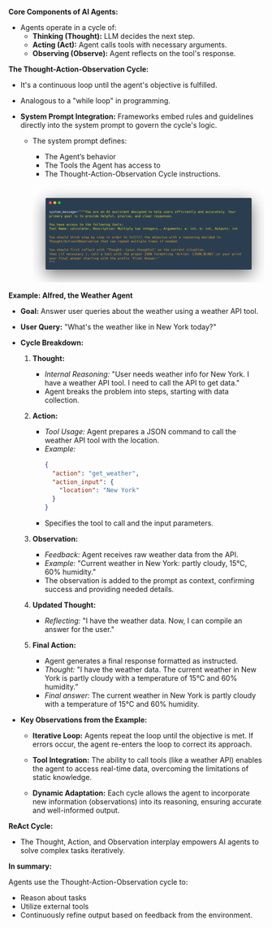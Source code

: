 **Core Components of AI Agents:**

*   Agents operate in a cycle of:
    *   **Thinking (Thought):** LLM decides the next step.
    *   **Acting (Act):** Agent calls tools with necessary arguments.
    *   **Observing (Observe):** Agent reflects on the tool's response.

**The Thought-Action-Observation Cycle:**

*   It's a continuous loop until the agent's objective is fulfilled.
*   Analogous to a "while loop" in programming.

*   **System Prompt Integration:** Frameworks embed rules and guidelines directly into the system prompt to govern the cycle's logic.


    *   The system prompt defines:
        *   The Agent’s behavior
        *   The Tools the Agent has access to
        *   The Thought-Action-Observation Cycle instructions.

        ![alt text](image.png)

**Example: Alfred, the Weather Agent**

*   **Goal:** Answer user queries about the weather using a weather API tool.

*   **User Query:** "What's the weather like in New York today?"

*   **Cycle Breakdown:**

    1.  **Thought:**
        *   *Internal Reasoning:* "User needs weather info for New York. I have a weather API tool. I need to call the API to get data."
        *   Agent breaks the problem into steps, starting with data collection.

    2.  **Action:**
        *   *Tool Usage:* Agent prepares a JSON command to call the weather API tool with the location.
        *   *Example:*
            ```json
            {
              "action": "get_weather",
              "action_input": {
                "location": "New York"
              }
            }
            ```
        *   Specifies the tool to call and the input parameters.

    3.  **Observation:**
        *   *Feedback:* Agent receives raw weather data from the API.
        *   *Example:* "Current weather in New York: partly cloudy, 15°C, 60% humidity."
        *   The observation is added to the prompt as context, confirming success and providing needed details.

    4.  **Updated Thought:**
        *   *Reflecting:* "I have the weather data. Now, I can compile an answer for the user."

    5.  **Final Action:**
        *   Agent generates a final response formatted as instructed.
        *   *Thought:* "I have the weather data. The current weather in New York is partly cloudy with a temperature of 15°C and 60% humidity.”
        *   *Final answer:* The current weather in New York is partly cloudy with a temperature of 15°C and 60% humidity.

*   **Key Observations from the Example:**

    *   **Iterative Loop:** Agents repeat the loop until the objective is met. If errors occur, the agent re-enters the loop to correct its approach.

    *   **Tool Integration:** The ability to call tools (like a weather API) enables the agent to access real-time data, overcoming the limitations of static knowledge.

    *   **Dynamic Adaptation:** Each cycle allows the agent to incorporate new information (observations) into its reasoning, ensuring accurate and well-informed output.

**ReAct Cycle:**

*   The Thought, Action, and Observation interplay empowers AI agents to solve complex tasks iteratively.

**In summary:**

Agents use the Thought-Action-Observation cycle to:

*   Reason about tasks
*   Utilize external tools
*   Continuously refine output based on feedback from the environment.
